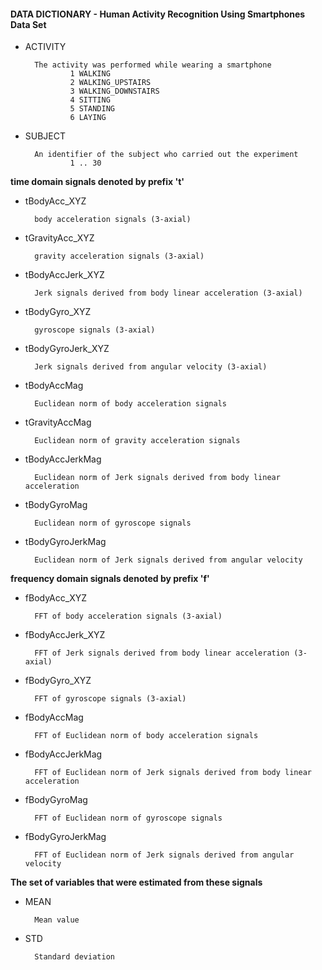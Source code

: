 #### DATA DICTIONARY - Human Activity Recognition Using Smartphones Data Set

- ACTIVITY

        The activity was performed while wearing a smartphone
                1 WALKING
                2 WALKING_UPSTAIRS
                3 WALKING_DOWNSTAIRS
                4 SITTING
                5 STANDING
                6 LAYING

- SUBJECT

        An identifier of the subject who carried out the experiment
                1 .. 30


**time domain signals denoted by prefix 't'**

- tBodyAcc_XYZ

        body acceleration signals (3-axial)

- tGravityAcc_XYZ

        gravity acceleration signals (3-axial)

- tBodyAccJerk_XYZ

        Jerk signals derived from body linear acceleration (3-axial)

- tBodyGyro_XYZ

        gyroscope signals (3-axial)

- tBodyGyroJerk_XYZ

        Jerk signals derived from angular velocity (3-axial)

- tBodyAccMag

        Euclidean norm of body acceleration signals

- tGravityAccMag

        Euclidean norm of gravity acceleration signals

- tBodyAccJerkMag

        Euclidean norm of Jerk signals derived from body linear acceleration

- tBodyGyroMag

        Euclidean norm of gyroscope signals

- tBodyGyroJerkMag

        Euclidean norm of Jerk signals derived from angular velocity


**frequency domain signals denoted by prefix 'f'**

- fBodyAcc_XYZ

        FFT of body acceleration signals (3-axial)

- fBodyAccJerk_XYZ

        FFT of Jerk signals derived from body linear acceleration (3-axial)

- fBodyGyro_XYZ

        FFT of gyroscope signals (3-axial)

- fBodyAccMag

        FFT of Euclidean norm of body acceleration signals

- fBodyAccJerkMag

        FFT of Euclidean norm of Jerk signals derived from body linear acceleration

- fBodyGyroMag

        FFT of Euclidean norm of gyroscope signals

- fBodyGyroJerkMag

        FFT of Euclidean norm of Jerk signals derived from angular velocity


**The set of variables that were estimated from these signals**

- MEAN

        Mean value

- STD

        Standard deviation
